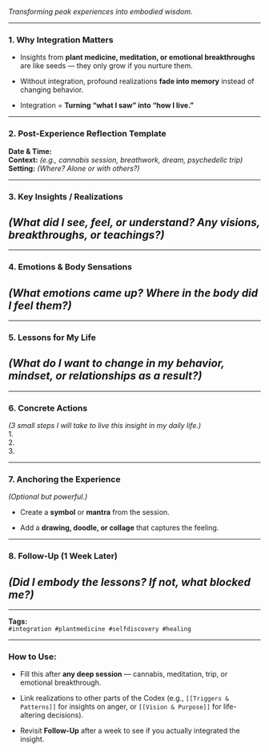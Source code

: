 _Transforming peak experiences into embodied wisdom._

---

### **1. Why Integration Matters**

- Insights from **plant medicine, meditation, or emotional breakthroughs** are like seeds — they only grow if you nurture them.
    
- Without integration, profound realizations **fade into memory** instead of changing behavior.
    
- Integration = **Turning “what I saw” into “how I live.”**
    

---

### **2. Post-Experience Reflection Template**

**Date & Time:**  
**Context:** _(e.g., cannabis session, breathwork, dream, psychedelic trip)_  
**Setting:** _(Where? Alone or with others?)_

---

### **3. Key Insights / Realizations**

## _(What did I see, feel, or understand? Any visions, breakthroughs, or teachings?)_

---

### **4. Emotions & Body Sensations**

## _(What emotions came up? Where in the body did I feel them?)_

---

### **5. Lessons for My Life**

## _(What do I want to change in my behavior, mindset, or relationships as a result?)_

---

### **6. Concrete Actions**

_(3 small steps I will take to live this insight in my daily life.)_  
1.  
2.  
3.

---

### **7. Anchoring the Experience**

_(Optional but powerful.)_

- Create a **symbol** or **mantra** from the session.
    
- Add a **drawing, doodle, or collage** that captures the feeling.
    

---

### **8. Follow-Up (1 Week Later)**

## _(Did I embody the lessons? If not, what blocked me?)_

---

**Tags:**  
`#integration #plantmedicine #selfdiscovery #healing`

---

### **How to Use:**

- Fill this after **any deep session** — cannabis, meditation, trip, or emotional breakthrough.
    
- Link realizations to other parts of the Codex (e.g., `[[Triggers & Patterns]]` for insights on anger, or `[[Vision & Purpose]]` for life-altering decisions).
    
- Revisit **Follow-Up** after a week to see if you actually integrated the insight.